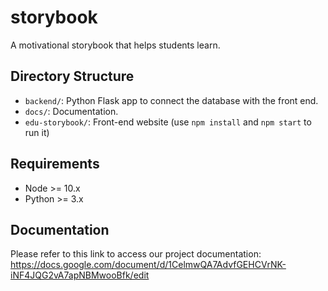 # storybook
A motivational storybook that helps students learn.

## Directory Structure

 - `backend/`: Python Flask app to connect the database with the front end.
 - `docs/`: Documentation.
 - `edu-storybook/`: Front-end website (use `npm install` and `npm start` to run it)

## Requirements

 - Node >= 10.x
 - Python >= 3.x

## Documentation
Please refer to this link to access our project documentation: https://docs.google.com/document/d/1CelmwQA7AdvfGEHCVrNK-iNF4JQG2vA7apNBMwooBfk/edit
